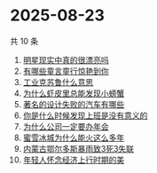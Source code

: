 # 2025-08-23

共 10 条

<!-- BEGIN -->
<!-- 最后更新时间 Sat Aug 23 2025 00:10:30 GMT+0800 (China Standard Time) -->

1. [明星现实中真的很漂亮吗](https://www.zhihu.com/search?q=明星现实中真的很漂亮吗)
1. [有哪些童言童行惊艳到你](https://www.zhihu.com/search?q=有哪些童言童行惊艳到你)
1. [工业克苏鲁什么意思](https://www.zhihu.com/search?q=工业克苏鲁什么意思)
1. [为什么虾皮里总能发现小螃蟹](https://www.zhihu.com/search?q=为什么虾皮里总能发现小螃蟹)
1. [著名的设计失败的汽车有哪些](https://www.zhihu.com/search?q=著名的设计失败的汽车有哪些)
1. [你是什么时候发现上班是没有意义的](https://www.zhihu.com/search?q=你是什么时候发现上班是没有意义的)
1. [为什么公司一定要办年会](https://www.zhihu.com/search?q=为什么公司一定要办年会)
1. [蜜雪冰城为什么能火这么多年](https://www.zhihu.com/search?q=蜜雪冰城为什么能火这么多年)
1. [内蒙古鄂尔多斯暴雨致3死3失联](https://www.zhihu.com/search?q=内蒙古鄂尔多斯暴雨致3死3失联)
1. [年轻人怀念经济上行时期的美](https://www.zhihu.com/search?q=年轻人怀念经济上行时期的美)

<!-- END -->
